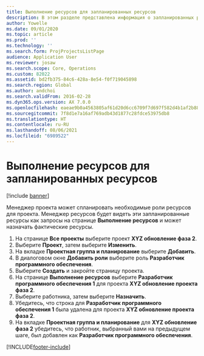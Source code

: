 ```yaml
---
title: Выполнение ресурсов для запланированных ресурсов
description: В этом разделе представлена информация о запланированных ресурсов для проекта.
author: Yowelle
ms.date: 09/01/2020
ms.topic: article
ms.prod: ''
ms.technology: ''
ms.search.form: ProjProjectsListPage
audience: Application User
ms.reviewer: josaw
ms.search.scope: Core, Operations
ms.custom: 82022
ms.assetid: bd2fb375-84c6-428a-8e54-f0f719045898
ms.search.region: Global
ms.author: andchoi
ms.search.validFrom: 2016-02-28
ms.dyn365.ops.version: AX 7.0.0
ms.openlocfilehash: eaeae9b0a4563805af61d20d6cc6709f7d697f582d4b1af2b883b292ac482af5
ms.sourcegitcommit: 7f8d1e7a16af769adb43d1877c28fdce53975db8
ms.translationtype: HT
ms.contentlocale: ru-RU
ms.lasthandoff: 08/06/2021
ms.locfileid: "6989522"
---
```

# <a name="resource-fulfillment-for-planned-resources"></a>Выполнение ресурсов для запланированных ресурсов

[!include [banner](../includes/banner.md)]

Менеджер проекта может спланировать необходимые роли ресурсов для проекта. Менеджер ресурсов будет видеть эти запланированные ресурсы как запросы на странице **Выполнение ресурсов** и может назначать фактические ресурсы.

1. На странице **Все проекты** выберите проект **XYZ обновление фаза 2**.
2. Выберите **Проект**, затем выберите **Изменить**.
3. На вкладке **Проектная группа и планирование** выберите **Добавить**.
4. В диалоговом окне **Добавить роли** выберите роль **Разработчик программного обеспечения**.
5. Выберите **Создать** и закройте страницу проекта.
6. На странице **Выполнение ресурсов** выберите **Разработчик программного обеспечения 1** для проекта **XYZ обновление проекта фаза 2**.
7. Выберите работника, затем выберите **Назначить**.
8. Убедитесь, что строка для **Разработчик программного обеспечения 1** была удалена для проекта **XYZ обновление проекта фаза 2**.
9. На вкладке **Проектная группа и планирование** для **XYZ обновление фаза 2** убедитесь, что работник, выбранный вами на предыдущем шаге, был добавлен как **Разработчик программного обеспечения**.


[!INCLUDE[footer-include](../includes/footer-banner.md)]